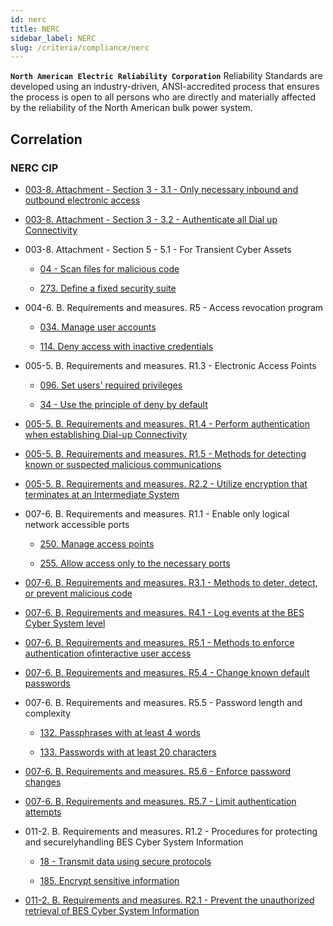 ```yaml
---
id: nerc
title: NERC
sidebar_label: NERC
slug: /criteria/compliance/nerc
---
```


**`North American Electric Reliability Corporation`**
Reliability Standards
are developed using an industry-driven,
ANSI-accredited process
that ensures the process is open to all persons
who are directly and materially affected
by the reliability of the North American bulk power system.

## Correlation

### NERC CIP

 - [003-8. Attachment  - Section 3 - 3.1 - Only necessary inbound and outbound electronic access](/criteria/requirements/176)

 - [003-8. Attachment  - Section 3 - 3.2 - Authenticate all Dial up Connectivity](/criteria/requirements/264)

 - 003-8. Attachment  - Section 5 - 5.1 - For Transient Cyber Assets

    - [04 - Scan files for malicious code](/criteria/requirements/041)

    - [273. Define a fixed security suite](/criteria/requirements/273)

 - 004-6. B. Requirements and measures. R5 - Access revocation program

    - [034. Manage user accounts](/criteria/requirements/034)

    - [114. Deny access with inactive credentials](/criteria/requirements/114)

 - 005-5. B. Requirements and measures. R1.3 - Electronic Access Points

    - [096. Set users' required privileges](/criteria/requirements/096)

    - [34 - Use the principle of deny by default](/criteria/requirements/341)

 - [005-5. B. Requirements and measures. R1.4 - Perform authentication when establishing Dial-up Connectivity](/criteria/requirements/264)

 - [005-5. B. Requirements and measures. R1.5 - Methods for detecting known or suspected malicious communications](/criteria/requirements/273)

 - [005-5. B. Requirements and measures. R2.2 - Utilize encryption that terminates at an Intermediate System](/criteria/requirements/181)

 - 007-6. B. Requirements and measures. R1.1 - Enable only logical network accessible ports

    - [250. Manage access points](/criteria/requirements/250)

    - [255. Allow access only to the necessary ports](/criteria/requirements/255)

 - [007-6. B. Requirements and measures. R3.1 - Methods to deter, detect, or prevent malicious code](/criteria/requirements/155)

 - [007-6. B. Requirements and measures. R4.1 - Log events at the BES Cyber System level](/criteria/requirements/075)

 - [007-6. B. Requirements and measures. R5.1 - Methods to enforce authentication ofinteractive user access](/criteria/requirements/264)

 - [007-6. B. Requirements and measures. R5.4 - Change known default passwords](/criteria/requirements/142)

 - 007-6. B. Requirements and measures. R5.5 - Password length and complexity

    - [132. Passphrases with at least 4 words](/criteria/requirements/132)

    - [133. Passwords with at least 20 characters](/criteria/requirements/133)

 - [007-6. B. Requirements and measures. R5.6 - Enforce password changes](/criteria/requirements/130)

 - [007-6. B. Requirements and measures. R5.7 - Limit authentication attempts](/criteria/requirements/237)

 - 011-2. B. Requirements and measures. R1.2 - Procedures for protecting and securelyhandling BES Cyber System Information

    - [18 - Transmit data using secure protocols](/criteria/requirements/181)

    - [185. Encrypt sensitive information](/criteria/requirements/185)

 - [011-2. B. Requirements and measures. R2.1 - Prevent the unauthorized retrieval of BES Cyber System Information](/criteria/requirements/183)
